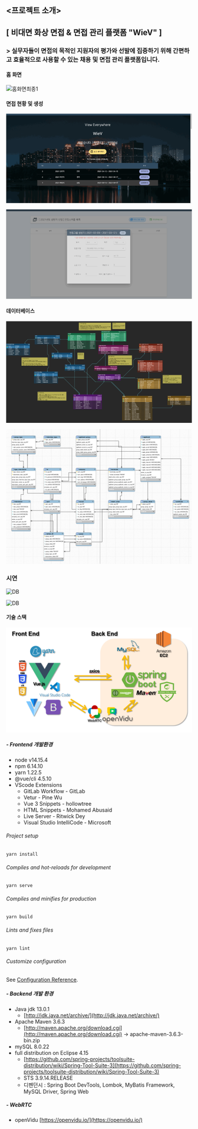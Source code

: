 ## <프로젝트 소개>

## [ 비대면 화상 면접 & 면접 관리 플랫폼 "WieV" ]

### > 실무자들이 면접의 목적인 지원자의 평가와 선발에 집중하기 위해 간편하고 효율적으로 사용할 수 있는 채용 및 면접 관리 플랫폼입니다.

#### 홈 화면

![홈화면최종1](/images/홈화면최종1.gif)

#### 면접 현황 및 생성

![공고최종2](images/공고최종2-1613720588840.gif)

![면접생성최종3](images/면접생성최종3-1613720592160.gif)

#### 데이터베이스

![DB](images/DB-1613720596865.png)

![DB](images/mysql.png)



### 시연

![DB](images/면접영상3.gif)

![DB](images/면접영상.gif)







#### 기술 스택

![기술스택](/images/기술스택.png)

##### - Frontend 개발환경

- node v14.15.4
- npm 6.14.10
- yarn 1.22.5
- @vue/cli 4.5.10
- VScode Extensions
    - GitLab Workflow - GitLab
    - Vetur - Pine Wu
    - Vue 3 Snippets - hollowtree
    - HTML Snippets - Mohamed Abusaid
    - Live Server - Ritwick Dey
    - Visual Studio IntelliCode - Microsoft

###### Project setup
```
yarn install
```

###### Compiles and hot-reloads for development
```
yarn serve
```

###### Compiles and minifies for production
```
yarn build
```

###### Lints and fixes files
```
yarn lint
```

###### Customize configuration
See [Configuration Reference](https://cli.vuejs.org/config/).


##### - Backend 개발 환경

- Java jdk 13.0.1
    - [http://jdk.java.net/archive/](http://jdk.java.net/archive/)
- Apache Maven 3.6.3
    - [http://maven.apache.org/download.cgi](http://maven.apache.org/download.cgi) → apache-maven-3.6.3-bin.zip
- mySQL 8.0.22
- full distribution on Eclipse 4.15
    - [https://github.com/spring-projects/toolsuite-distribution/wiki/Spring-Tool-Suite-3](https://github.com/spring-projects/toolsuite-distribution/wiki/Spring-Tool-Suite-3)
    - STS 3.9.14.RELEASE
    - 디펜던시 : Spring Boot DevTools, Lombok, MyBatis Framework, MySQL Driver, Spring Web

##### - WebRTC

- openVidu [https://openvidu.io/](https://openvidu.io/)


